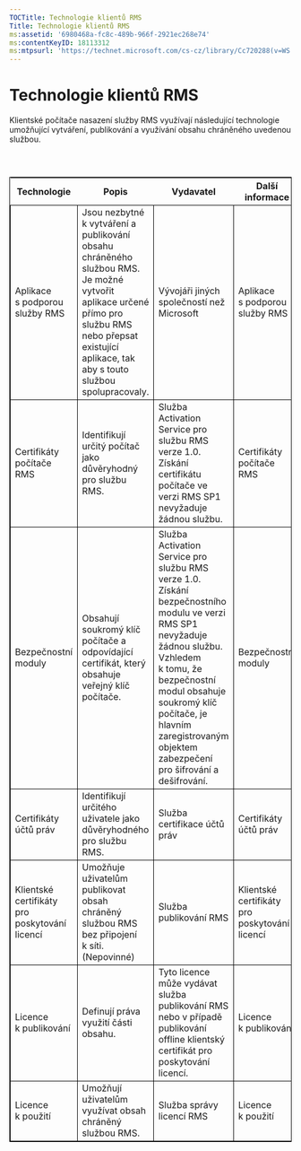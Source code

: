 ```yaml
---
TOCTitle: Technologie klientů RMS
Title: Technologie klientů RMS
ms:assetid: '6980468a-fc8c-489b-966f-2921ec268e74'
ms:contentKeyID: 18113312
ms:mtpsurl: 'https://technet.microsoft.com/cs-cz/library/Cc720288(v=WS.10)'
---
```


Technologie klientů RMS
=======================

Klientské počítače nasazení služby RMS využívají následující technologie umožňující vytváření, publikování a využívání obsahu chráněného uvedenou službou.

###  

 
<table style="border:1px solid black;">
<colgroup>
<col width="25%" />
<col width="25%" />
<col width="25%" />
<col width="25%" />
</colgroup>
<thead>
<tr class="header">
<th>Technologie</th>
<th>Popis</th>
<th>Vydavatel</th>
<th>Další informace</th>
</tr>
</thead>
<tbody>
<tr class="odd">
<td style="border:1px solid black;">Aplikace s podporou služby RMS</td>
<td style="border:1px solid black;">Jsou nezbytné k vytváření a publikování obsahu chráněného službou RMS. Je možné vytvořit aplikace určené přímo pro službu RMS nebo přepsat existující aplikace, tak aby s touto službou spolupracovaly.</td>
<td style="border:1px solid black;">Vývojáři jiných společností než Microsoft</td>
<td style="border:1px solid black;">Aplikace s podporou služby RMS</td>
</tr>
<tr class="even">
<td style="border:1px solid black;">Certifikáty počítače RMS</td>
<td style="border:1px solid black;">Identifikují určitý počítač jako důvěryhodný pro službu RMS.</td>
<td style="border:1px solid black;">Služba Activation Service pro službu RMS verze 1.0. Získání certifikátu počítače ve verzi RMS SP1 nevyžaduje žádnou službu.</td>
<td style="border:1px solid black;">Certifikáty počítače RMS</td>
</tr>
<tr class="odd">
<td style="border:1px solid black;">Bezpečnostní moduly</td>
<td style="border:1px solid black;">Obsahují soukromý klíč počítače a odpovídající certifikát, který obsahuje veřejný klíč počítače.</td>
<td style="border:1px solid black;">Služba Activation Service pro službu RMS verze 1.0. Získání bezpečnostního modulu ve verzi RMS SP1 nevyžaduje žádnou službu. Vzhledem k tomu, že bezpečnostní modul obsahuje soukromý klíč počítače, je hlavním zaregistrovaným objektem zabezpečení pro šifrování a dešifrování.</td>
<td style="border:1px solid black;">Bezpečnostní moduly</td>
</tr>
<tr class="even">
<td style="border:1px solid black;">Certifikáty účtů práv</td>
<td style="border:1px solid black;">Identifikují určitého uživatele jako důvěryhodného pro službu RMS.</td>
<td style="border:1px solid black;">Služba certifikace účtů práv</td>
<td style="border:1px solid black;">Certifikáty účtů práv</td>
</tr>
<tr class="odd">
<td style="border:1px solid black;">Klientské certifikáty pro poskytování licencí</td>
<td style="border:1px solid black;">Umožňuje uživatelům publikovat obsah chráněný službou RMS bez připojení k síti.
(Nepovinné)</td>
<td style="border:1px solid black;">Služba publikování RMS</td>
<td style="border:1px solid black;">Klientské certifikáty pro poskytování licencí</td>
</tr>
<tr class="even">
<td style="border:1px solid black;">Licence k publikování</td>
<td style="border:1px solid black;">Definují práva využití části obsahu.</td>
<td style="border:1px solid black;">Tyto licence může vydávat služba publikování RMS nebo v případě publikování offline klientský certifikát pro poskytování licencí.</td>
<td style="border:1px solid black;">Licence k publikování</td>
</tr>
<tr class="odd">
<td style="border:1px solid black;">Licence k použití</td>
<td style="border:1px solid black;">Umožňují uživatelům využívat obsah chráněný službou RMS.</td>
<td style="border:1px solid black;">Služba správy licencí RMS</td>
<td style="border:1px solid black;">Licence k použití</td>
</tr>
</tbody>
</table>
